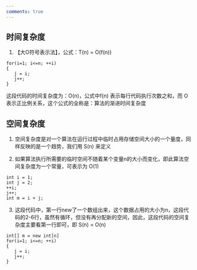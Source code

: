 ```yaml
---
comments: true
---
```



## 时间复杂度

1. 【大O符号表示法】，公式：T(n) = O(f(n))
```
for(i=1; i<=n; ++i)
{
   j = i;
   j++;
}
```
这段代码的时间复杂度为：O(n)，公式中f(n) 表示每行代码执行次数之和，而 O 表示正比例关系，这个公式的全称是：算法的渐进时间复杂度


## 空间复杂度

1. 空间复杂度是对一个算法在运行过程中临时占用存储空间大小的一个量度，同样反映的是一个趋势，我们用 S(n) 来定义

2. 如果算法执行所需要的临时空间不随着某个变量n的大小而变化，即此算法空间复杂度为一个常量，可表示为 O(1)
```
int i = 1;
int j = 2;
++i;
j++;
int m = i + j;
```

3. 这段代码中，第一行new了一个数组出来，这个数据占用的大小为n，这段代码的2-6行，虽然有循环，但没有再分配新的空间，因此，这段代码的空间复杂度主要看第一行即可，即 S(n) = O(n)
```
int[] m = new int[n]
for(i=1; i<=n; ++i)
{
   j = i;
   j++;
}
```